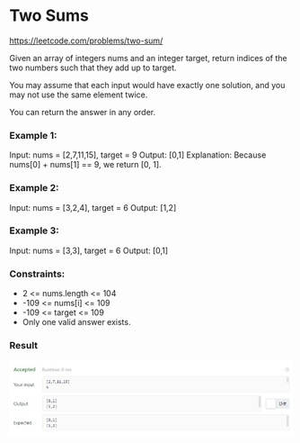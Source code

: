 # Two Sums

https://leetcode.com/problems/two-sum/

Given an array of integers nums and an integer target, return indices of the two numbers such that they add up to target.

You may assume that each input would have exactly one solution, and you may not use the same element twice.

You can return the answer in any order.


### Example 1:

Input: nums = [2,7,11,15], target = 9 
Output: [0,1]
Explanation: Because nums[0] + nums[1] == 9, we return [0, 1].


### Example 2:

Input: nums = [3,2,4], target = 6
Output: [1,2]


### Example 3:

Input: nums = [3,3], target = 6
Output: [0,1]


### Constraints:

* 2 <= nums.length <= 104
* -109 <= nums[i] <= 109
* -109 <= target <= 109
* Only one valid answer exists.


### Result 

<img src="Result.jpg">